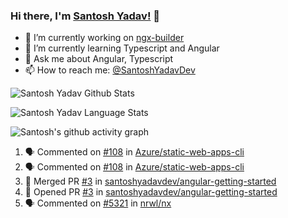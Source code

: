 ### Hi there, I'm [Santosh Yadav!](https://santoshyadav.dev) 👋

- 🔭 I’m currently working on [ngx-builder](https://github.com/ngx-builders)
- 🌱 I’m currently learning Typescript and Angular
- 💬 Ask me about Angular, Typescript
- 📫 How to reach me: [@SantoshYadavDev](https://twitter.com/SantoshYadavDev)

![Santosh Yadav Github Stats](https://github-readme-stats.anuraghazra1.vercel.app/api?username=SantoshYadavDev&show_icons=true&include_all_commits=true&theme=radical)

![Santosh Yadav Language Stats](https://github-readme-stats.anuraghazra1.vercel.app/api/top-langs/?username=SantoshYadavDev&layout=compact&theme=radical)

![Santosh's github activity graph](https://activity-graph.herokuapp.com/graph?username=SantoshYadavDev&theme=dracula)

<!--START_SECTION:activity-->
1. 🗣 Commented on [#108](https://github.com/Azure/static-web-apps-cli/issues/108) in [Azure/static-web-apps-cli](https://github.com/Azure/static-web-apps-cli)
2. 🗣 Commented on [#108](https://github.com/Azure/static-web-apps-cli/issues/108) in [Azure/static-web-apps-cli](https://github.com/Azure/static-web-apps-cli)
3. 🎉 Merged PR [#3](https://github.com/santoshyadavdev/angular-getting-started/pull/3) in [santoshyadavdev/angular-getting-started](https://github.com/santoshyadavdev/angular-getting-started)
4. 💪 Opened PR [#3](https://github.com/santoshyadavdev/angular-getting-started/pull/3) in [santoshyadavdev/angular-getting-started](https://github.com/santoshyadavdev/angular-getting-started)
5. 🗣 Commented on [#5321](https://github.com/nrwl/nx/issues/5321) in [nrwl/nx](https://github.com/nrwl/nx)
<!--END_SECTION:activity-->
